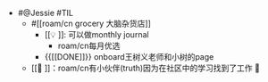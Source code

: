 - #@Jessie #TIL 
    - #[[roam/cn grocery 大脑杂货店]] 
        - [[💡 ]]: 可以做monthly journal
            - roam/cn每月优选
        - {{[[DONE]]}} onboard王树义老师和小树的page
    - [[🌟 ]]：roam/cn有小伙伴(truth)因为在社区中的学习找到了工作 🤩

